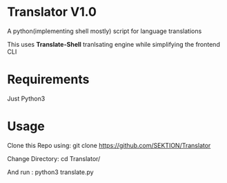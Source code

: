 # Translator V1.0
A python(implementing shell mostly) script for language translations

This uses **Translate-Shell** tranlsating engine while simplifying the frontend CLI

# Requirements
Just Python3

# Usage
Clone this Repo using:
git clone https://github.com/SEKTION/Translator
 
Change Directory:
cd Translator/

And run : 
python3 translate.py
